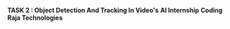 **TASK 2 : Object Detection And Tracking In Video's**
**AI Internship**
**Coding Raja Technologies**
